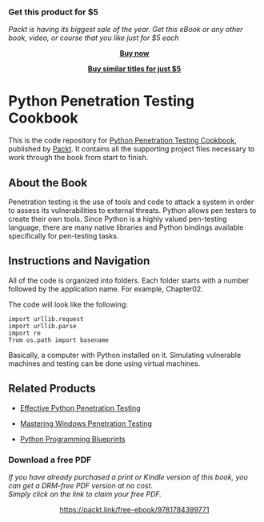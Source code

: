 
### Get this product for $5

<i>Packt is having its biggest sale of the year. Get this eBook or any other book, video, or course that you like just for $5 each</i>


<b><p align='center'>[Buy now](https://packt.link/9781784399771)</p></b>


<b><p align='center'>[Buy similar titles for just $5](https://subscription.packtpub.com/search)</p></b>


# Python Penetration Testing Cookbook
This is the code repository for [Python Penetration Testing Cookbook](https://www.packtpub.com/networking-and-servers/python-penetration-testing-cookbook), published by [Packt](https://www.packtpub.com/?utm_source=github). It contains all the supporting project files necessary to work through the book from start to finish.
## About the Book
Penetration testing is the use of tools and code to attack a system in order to assess its vulnerabilities to external threats. Python allows pen testers to create their own tools. Since Python is a highly valued pen-testing language, there are many native libraries and Python bindings available specifically for pen-testing tasks.


## Instructions and Navigation
All of the code is organized into folders. Each folder starts with a number followed by the application name. For example, Chapter02.



The code will look like the following:
```
import urllib.request
import urllib.parse
import re
from os.path import basename
```

Basically, a computer with Python installed on it. Simulating vulnerable machines and
testing can be done using virtual machines.

## Related Products
* [Effective Python Penetration Testing](https://www.packtpub.com/networking-and-servers/effective-python-penetration-testing)

* [Mastering Windows Penetration Testing](https://www.packtpub.com/networking-and-servers/mastering-windows-penetration-testing)

* [Python Programming Blueprints](https://www.packtpub.com/application-development/python-programming-blueprints)

### Download a free PDF

 <i>If you have already purchased a print or Kindle version of this book, you can get a DRM-free PDF version at no cost.<br>Simply click on the link to claim your free PDF.</i>
<p align="center"> <a href="https://packt.link/free-ebook/9781784399771">https://packt.link/free-ebook/9781784399771 </a> </p>